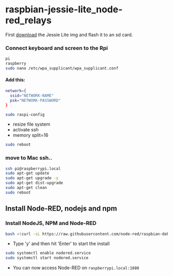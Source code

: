 # raspbian-jessie-lite_node-red_relays
First [download](https://www.raspberrypi.org/downloads/raspbian/) the Jessie Lite img and flash it to an sd card.
### Connect keyboard and screen to the Rpi
```sh
pi
raspberry
sudo nano /etc/wpa_supplicant/wpa_supplicant.conf
```

#### Add this:
```sh
network={
  ssid="NETWORK-NAME"
  psk="NETWORK-PASSWORD"
}
```
```sh
sudo raspi-config
```
- resize file system
- activate ssh
- memory split=16
```sh
sudo reboot
```

### move to Mac ssh..
```sh
ssh pi@raspberrypi.local
sudo apt-get update
sudo apt-get upgrade -y
sudo apt-get dist-upgrade
sudo apt-get clean
sudo reboot
```


## Install Node-RED, nodejs and npm
### Install NodeJS, NPM and Node-RED
```sh
bash <(curl -sL https://raw.githubusercontent.com/node-red/raspbian-deb-package/master/resources/update-nodejs-and-nodered)
```
- Type 'y' and then hit 'Enter' to start the install
```sh
sudo systemctl enable nodered.service
sudo systemctl start nodered.service
```
- You can now access Node-RED on ```raspberrypi.local:1880```
